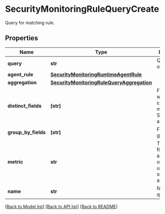 # SecurityMonitoringRuleQueryCreate

Query for matching rule.

## Properties

| Name                | Type                                                                                    | Description                                                                | Notes      |
| ------------------- | --------------------------------------------------------------------------------------- | -------------------------------------------------------------------------- | ---------- |
| **query**           | **str**                                                                                 | Query to run on logs.                                                      |
| **agent_rule**      | [**SecurityMonitoringRuntimeAgentRule**](SecurityMonitoringRuntimeAgentRule.md)         |                                                                            | [optional] |
| **aggregation**     | [**SecurityMonitoringRuleQueryAggregation**](SecurityMonitoringRuleQueryAggregation.md) |                                                                            | [optional] |
| **distinct_fields** | **[str]**                                                                               | Field for which the cardinality is measured. Sent as an array.             | [optional] |
| **group_by_fields** | **[str]**                                                                               | Fields to group by.                                                        | [optional] |
| **metric**          | **str**                                                                                 | The target field to aggregate over when using the sum or max aggregations. | [optional] |
| **name**            | **str**                                                                                 | Name of the query.                                                         | [optional] |

[[Back to Model list]](README.md#documentation-for-models) [[Back to API list]](README.md#documentation-for-api-endpoints) [[Back to README]](README.md)
